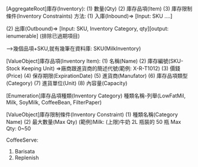 [AggregateRoot]庫存(Inventory):
(1) 數量(Qty)
(2) 庫存品項(Item)
(3) 庫存限制條件(Inventory Constraints)
方法:
(1) 入庫(Inbound)=>
[Input: SKU ....]

(2) 出庫(Outbound)=>
[Input: SKU, Inventory Category, qty][output: ienumerable<inventory item>]
(排除已過期項目)

-->幾個品項+SKU,就有幾筆在資料庫: SKU(MilkInventory)

[ValueObject]庫存品項(Inventory Item):
(1) 名稱(Name)
(2) 庫存編號(SKU-Stock Keeping Unit)
=>廠商跟進貨商的簡述代號(範例: X-R-T1012)
(3) 價錢(Price)
(4) 保存期限(ExpirationDate)
(5) 進貨商(Manufator)
(6) 庫存品項類型(Category)
(7) 進貨單位(Unit)
(8) 內容量(Capacity)

[Enumeration]庫存品項種類(Inventory Category)
種類名稱-列舉(LowFatMil, Milk, SoyMilk, CoffeeBean, FilterPaper)

[ValueObject]庫存限制條件(Inventory Constraint)
(1) 種類名稱(Category Name)
(2) 最大數量(Max Qty)
(範例)Milk:
(上限)牛奶 2L 瓶裝的 50 瓶
Max Qty: 0~50

CoffeeServe:

1. Barisata
2. Replenish
